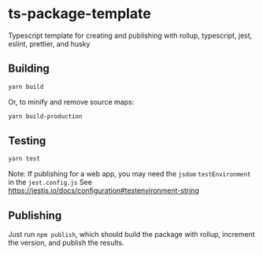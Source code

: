# ts-package-template

Typescript template for creating and publishing with rollup, typescript, jest, eslint, prettier, and husky

## Building

```sh
yarn build
```

Or, to minify and remove source maps:

```sh
yarn build-production
```

## Testing

```sh
yarn test
```

Note: If publishing for a web app, you may need the `jsdom` `testEnvironment` in the `jest.config.js`
See https://jestjs.io/docs/configuration#testenvironment-string

## Publishing

Just run `npm publish`, which should build the package with rollup, increment the version, and publish the results.

